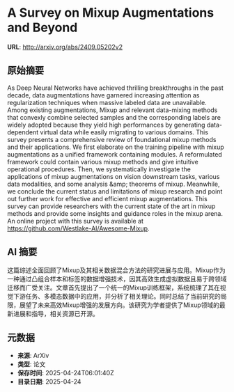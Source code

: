 # A Survey on Mixup Augmentations and Beyond

**URL**: http://arxiv.org/abs/2409.05202v2

## 原始摘要

As Deep Neural Networks have achieved thrilling breakthroughs in the past
decade, data augmentations have garnered increasing attention as regularization
techniques when massive labeled data are unavailable. Among existing
augmentations, Mixup and relevant data-mixing methods that convexly combine
selected samples and the corresponding labels are widely adopted because they
yield high performances by generating data-dependent virtual data while easily
migrating to various domains. This survey presents a comprehensive review of
foundational mixup methods and their applications. We first elaborate on the
training pipeline with mixup augmentations as a unified framework containing
modules. A reformulated framework could contain various mixup methods and give
intuitive operational procedures. Then, we systematically investigate the
applications of mixup augmentations on vision downstream tasks, various data
modalities, and some analysis \&amp; theorems of mixup. Meanwhile, we conclude the
current status and limitations of mixup research and point out further work for
effective and efficient mixup augmentations. This survey can provide
researchers with the current state of the art in mixup methods and provide some
insights and guidance roles in the mixup arena. An online project with this
survey is available at https://github.com/Westlake-AI/Awesome-Mixup.


## AI 摘要

这篇综述全面回顾了Mixup及其相关数据混合方法的研究进展与应用。Mixup作为一种通过凸组合样本和标签的数据增强技术，因其高效生成虚拟数据且易于跨领域迁移而广受关注。文章首先提出了一个统一的Mixup训练框架，系统梳理了其在视觉下游任务、多模态数据中的应用，并分析了相关理论。同时总结了当前研究的局限，展望了未来高效Mixup增强的发展方向。该研究为学者提供了Mixup领域的最新进展和指导，相关资源已开源。

## 元数据

- **来源**: ArXiv
- **类型**: 论文
- **保存时间**: 2025-04-24T06:01:40Z
- **目录日期**: 2025-04-24
